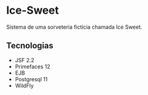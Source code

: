 # Ice-Sweet
Sistema de uma sorveteria fictícia chamada Ice Sweet.

## Tecnologias
* JSF 2.2
* Primefaces 12
* EJB
* Postgresql 11
* WildFly

